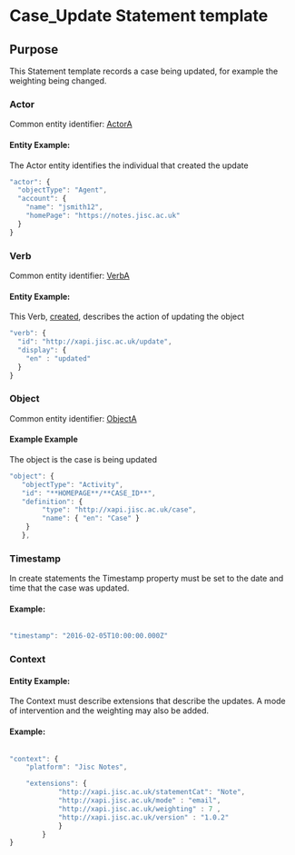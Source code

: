 # Case_Update Statement template

## Purpose
This Statement template records a case being updated, for example the weighting being changed.

### Actor
Common entity identifier: [ActorA](/common_structures.md#actora)

#### Entity Example:
The Actor entity identifies the individual that created the update

``` Javascript
"actor": {
  "objectType": "Agent",
  "account": {
    "name": "jsmith12",
    "homePage": "https://notes.jisc.ac.uk"
  }
}
```

### Verb
Common entity identifier: [VerbA](/common_structures.md#verba)

#### Entity Example:
This Verb, [created](/vocabulary.md#created), describes the action of updating the object

``` javascript
"verb": {
  "id": "http://xapi.jisc.ac.uk/update",
  "display": {
    "en" : "updated"
  }
}
```


### Object
Common entity identifier: [ObjectA](/common_structures.md#objecta)

#### Example Example
The object is the case is being updated


``` javascript
"object": {
   "objectType": "Activity",
   "id": "**HOMEPAGE**/**CASE_ID**",	
   "definition": {
   		"type": "http://xapi.jisc.ac.uk/case",			
   		"name": { "en": "Case" }   
    }
   },

```


### Timestamp

In create statements the Timestamp property must be set to the date and time that the case was updated.

#### Example:

``` javascript

"timestamp": "2016-02-05T10:00:00.000Z"

```

### Context

#### Entity Example:
The Context must describe extensions that describe the updates. A mode of intervention and the weighting may also be added.

#### Example:
``` javascript

"context": {
	"platform": "Jisc Notes",

    "extensions": {
			"http://xapi.jisc.ac.uk/statementCat": "Note",
			"http://xapi.jisc.ac.uk/mode" : "email",
			"http://xapi.jisc.ac.uk/weighting" : 7 ,
			"http://xapi.jisc.ac.uk/version" : "1.0.2"
			}
		}
}

```